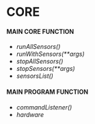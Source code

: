 # **CORE**
#### **MAIN CORE FUNCTION**
- _runAllSensors()_
- _runWithSensors(**args)_
- _stopAllSensors()_
- _stopSensors(**args)_
- _sensorsList()_

#### **MAIN PROGRAM FUNCTION**
- _commandListener()_
- _hardware_

